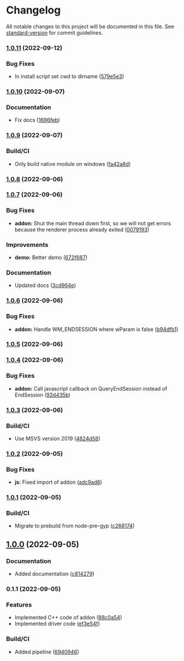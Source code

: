 # Changelog

All notable changes to this project will be documented in this file. See [standard-version](https://github.com/conventional-changelog/standard-version) for commit guidelines.

### [1.0.11](https://github.com/paymoapp/electron-shutdown-handler/compare/v1.0.10...v1.0.11) (2022-09-12)


### Bug Fixes

* In install script set cwd to dirname ([579e5e3](https://github.com/paymoapp/electron-shutdown-handler/commit/579e5e34a4bbec70c351e1ee027fa72c2f9ae28c))

### [1.0.10](https://github.com/paymoapp/electron-shutdown-handler/compare/v1.0.9...v1.0.10) (2022-09-07)


### Documentation

* Fix docs ([1696feb](https://github.com/paymoapp/electron-shutdown-handler/commit/1696feb8d3b93e6042261d8e509e302c9882efb4))

### [1.0.9](https://github.com/paymoapp/electron-shutdown-handler/compare/v1.0.8...v1.0.9) (2022-09-07)


### Build/CI

* Only build native module on windows ([fa42a8d](https://github.com/paymoapp/electron-shutdown-handler/commit/fa42a8d9522c148c8fe0687d0ba4a4c499ac067d))

### [1.0.8](https://github.com/paymoapp/electron-shutdown-handler/compare/v1.0.7...v1.0.8) (2022-09-06)

### [1.0.7](https://github.com/paymoapp/electron-shutdown-handler/compare/v1.0.6...v1.0.7) (2022-09-06)


### Bug Fixes

* **addon:** Shut the main thread down first, so we will not get errors because the renderer process already exited ([0079193](https://github.com/paymoapp/electron-shutdown-handler/commit/007919342d41837ed09f492d81f348be03f0234c))


### Improvements

* **demo:** Better demo ([672f687](https://github.com/paymoapp/electron-shutdown-handler/commit/672f6874f48dd3d938ab028feb0c6287267bac77))


### Documentation

* Updated docs ([3cd964e](https://github.com/paymoapp/electron-shutdown-handler/commit/3cd964ebe458b962e4d604c8659699318eb12b7e))

### [1.0.6](https://github.com/paymoapp/electron-shutdown-handler/compare/v1.0.5...v1.0.6) (2022-09-06)


### Bug Fixes

* **addon:** Handle WM_ENDSESSION where wParam is false ([b94dfb1](https://github.com/paymoapp/electron-shutdown-handler/commit/b94dfb1307b44f52201b7075fb3ebe969ea1b98b))

### [1.0.5](https://github.com/paymoapp/electron-shutdown-handler/compare/v1.0.4...v1.0.5) (2022-09-06)

### [1.0.4](https://github.com/paymoapp/electron-shutdown-handler/compare/v1.0.3...v1.0.4) (2022-09-06)


### Bug Fixes

* **addon:** Call javascript callback on QueryEndSession instead of EndSession ([92d435b](https://github.com/paymoapp/electron-shutdown-handler/commit/92d435b37b99b64f80bc29591c3eab9c44e0fe10))

### [1.0.3](https://github.com/paymoapp/electron-shutdown-handler/compare/v1.0.2...v1.0.3) (2022-09-06)


### Build/CI

* Use MSVS version 2019 ([4824d58](https://github.com/paymoapp/electron-shutdown-handler/commit/4824d58ac798491862698067c9c793c0b0180c71))

### [1.0.2](https://github.com/paymoapp/electron-shutdown-handler/compare/v1.0.1...v1.0.2) (2022-09-05)


### Bug Fixes

* **js:** Fixed import of addon ([adc9ad8](https://github.com/paymoapp/electron-shutdown-handler/commit/adc9ad8643e6ee9526dc558732c79bddbf58bdcf))

### [1.0.1](https://github.com/paymoapp/electron-shutdown-handler/compare/v1.0.0...v1.0.1) (2022-09-05)


### Build/CI

* Migrate to prebuild from node-pre-gyp ([c268174](https://github.com/paymoapp/electron-shutdown-handler/commit/c268174d20d3fd1db673d4144cc5556784683cbe))

## [1.0.0](https://github.com/paymoapp/electron-shutdown-handler/compare/v0.1.1...v1.0.0) (2022-09-05)


### Documentation

* Added documentation ([c814279](https://github.com/paymoapp/electron-shutdown-handler/commit/c814279841b863c9fc07f02796a451a1102b746b))

### 0.1.1 (2022-09-05)


### Features

* Implemented C++ code of addon ([88c0a54](https://github.com/paymoapp/electron-shutdown-handler/commit/88c0a54e7f896f9d3dd52f91994431a9c860f9e4))
* Implemented driver code ([ef3e54f](https://github.com/paymoapp/electron-shutdown-handler/commit/ef3e54f724e59927235eb890d942cdf3116b41b3))


### Build/CI

* Added pipeline ([6940946](https://github.com/paymoapp/electron-shutdown-handler/commit/6940946d9e2038124ef41b1326b3b1fab5c3dea3))
